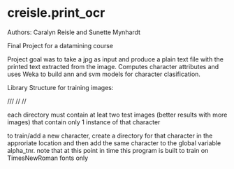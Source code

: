 creisle.print_ocr
=================

Authors: Caralyn Reisle and Sunette Mynhardt

Final Project for a datamining course

Project goal was to take a jpg as input and produce a plain text file with the printed text extracted from the image. Computes character attributes and uses Weka to build ann and svm models for character clasification.


Library Structure for training images:

<Font>/<alpha>/<character>/<uppercase or lowercase>
<Font>/<symbol>/<character>
<Font>/<number>/<digit>

each directory must contain at leat two test images (better results with more images) that contain only 1 instance of that character

to train/add a new character, create a directory for that character in the approriate location and then add the same character to the global variable alpha_tnr. note that at this point in time this program is built to train on TimesNewRoman fonts only
